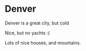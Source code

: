 # Denver
Denver is a great city, but cold

Nice, but no yachts :(

Lots of nice houses, and mountains.